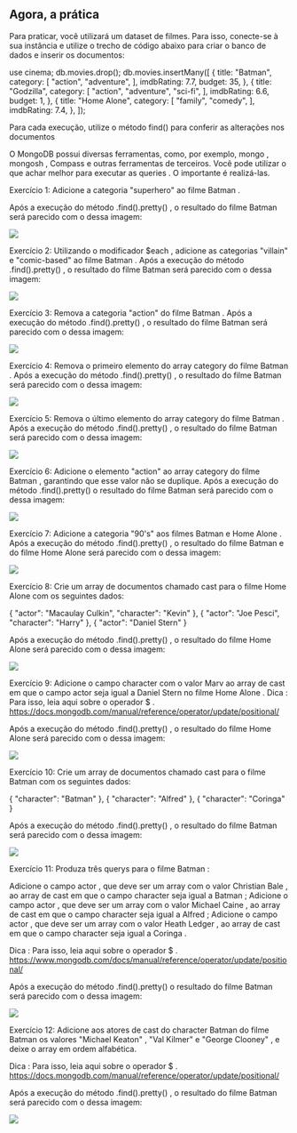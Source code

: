## Agora, a prática

Para praticar, você utilizará um dataset de filmes. Para isso, conecte-se à sua instância e utilize o trecho de código abaixo para criar o banco de dados e inserir os documentos:

use cinema;
db.movies.drop();
db.movies.insertMany([
  {
    title: "Batman",
    category: [
      "action",
      "adventure",
    ],
    imdbRating: 7.7,
    budget: 35,
  },
  {
    title: "Godzilla",
    category: [
      "action",
      "adventure",
      "sci-fi",
    ],
    imdbRating: 6.6,
    budget: 1,
  },
  {
    title: "Home Alone",
    category: [
      "family",
      "comedy",
    ],
    imdbRating: 7.4,
  },
]);

Para cada execução, utilize o método find() para conferir as alterações nos documentos

O MongoDB possui diversas ferramentas, como, por exemplo, mongo , mongosh , Compass e outras ferramentas de terceiros. Você pode utilizar o que achar melhor para executar as queries . O importante é realizá-las.

Exercício 1: Adicione a categoria "superhero" ao filme Batman .

Após a execução do método .find().pretty() , o resultado do filme Batman será parecido com o dessa imagem:

<img src='ex1.png' />

Exercício 2: Utilizando o modificador $each , adicione as categorias "villain" e "comic-based" ao filme Batman .
Após a execução do método .find().pretty() , o resultado do filme Batman será parecido com o dessa imagem:

<img src='ex2.png' />

Exercício 3: Remova a categoria "action" do filme Batman .
Após a execução do método .find().pretty() , o resultado do filme Batman será parecido com o dessa imagem:

<img src='ex3.png' />

Exercício 4: Remova o primeiro elemento do array category do filme Batman .
Após a execução do método .find().pretty() , o resultado do filme Batman será parecido com o dessa imagem:

<img src='ex4.png' />

Exercício 5: Remova o último elemento do array category do filme Batman .
Após a execução do método .find().pretty() , o resultado do filme Batman será parecido com o dessa imagem:

<img src='ex5.png' />

Exercício 6: Adicione o elemento "action" ao array category do filme Batman , garantindo que esse valor não se duplique.
Após a execução do método .find().pretty() o resultado do filme Batman será parecido com o dessa imagem:

<img src='ex6.png' />

Exercício 7: Adicione a categoria "90's" aos filmes Batman e Home Alone .
Após a execução do método .find().pretty() , o resultado do filme Batman e do filme Home Alone será parecido com o dessa imagem:

<img src='ex7.png' />


Exercício 8: Crie um array de documentos chamado cast para o filme Home Alone com os seguintes dados:

{
  "actor": "Macaulay Culkin",
  "character": "Kevin"
},
{
  "actor": "Joe Pesci",
  "character": "Harry"
},
{
  "actor": "Daniel Stern"
}

Após a execução do método .find().pretty() , o resultado do filme Home Alone será parecido com o dessa imagem:


<img src='ex8.png' />

Exercício 9: Adicione o campo character com o valor Marv ao array de cast em que o campo actor seja igual a Daniel Stern no filme Home Alone .
Dica : Para isso, leia aqui sobre o operador $ . https://docs.mongodb.com/manual/reference/operator/update/positional/

Após a execução do método .find().pretty() , o resultado do filme Home Alone será parecido com o dessa imagem:

<img src='ex9.png' />

Exercício 10: Crie um array de documentos chamado cast para o filme Batman com os seguintes dados:

{
  "character": "Batman"
},
{
  "character": "Alfred"
},
{
  "character": "Coringa"
}

Após a execução do método .find().pretty() , o resultado do filme Batman será parecido com o dessa imagem:


<img src='ex10.png' />


Exercício 11: Produza três querys para o filme Batman :

Adicione o campo actor , que deve ser um array com o valor Christian Bale , ao array de cast em que o campo character seja igual a Batman ;
Adicione o campo actor , que deve ser um array com o valor Michael Caine , ao array de cast em que o campo character seja igual a Alfred ;
Adicione o campo actor , que deve ser um array com o valor Heath Ledger , ao array de cast em que o campo character seja igual a Coringa .

Dica : Para isso, leia aqui sobre o operador $ . https://www.mongodb.com/docs/manual/reference/operator/update/positional/

Após a execução do método .find().pretty() o resultado do filme Batman será parecido com o dessa imagem:

<img src='ex11.png' />

Exercício 12: Adicione aos atores de cast do character Batman do filme Batman os valores "Michael Keaton" , "Val Kilmer" e "George Clooney" , e deixe o array em ordem alfabética.

Dica : Para isso, leia aqui sobre o operador $ . https://docs.mongodb.com/manual/reference/operator/update/positional/

Após a execução do método .find().pretty() , o resultado do filme Batman será parecido com o dessa imagem:

<img src='ex12.png' />

